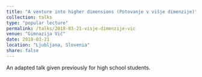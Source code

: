 ```yaml
---
title: "A venture into higher dimensions (Potovanje v višje dimenzije)"
collection: talks
type: "popular lecture"
permalink: /talks/2018-03-21-visje-dimenzije-vic
venue: "Gimnazija Vič"
date: 2018-03-21
location: "Ljubljana, Slovenia"
share: false
---
```


An adapted talk given previously for high school students.

